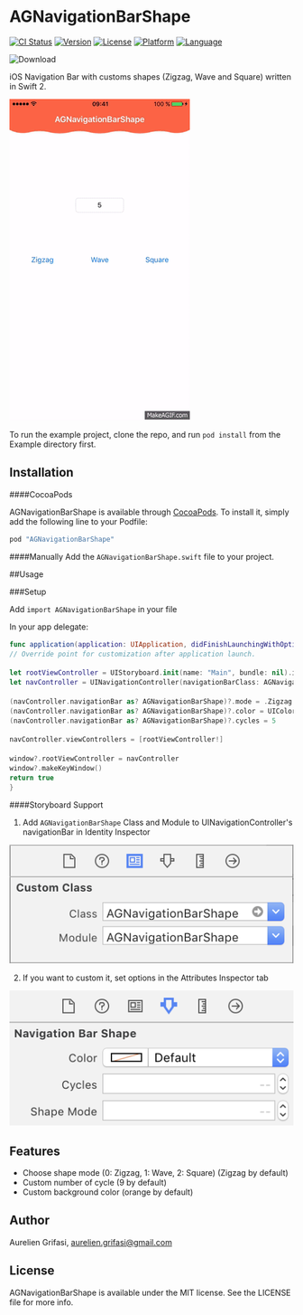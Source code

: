 # AGNavigationBarShape

[![CI Status](http://img.shields.io/travis/grifas/AGNavigationBarShape.svg?style=flat)](https://travis-ci.org/grifas/AGNavigationBarShape)
[![Version](https://img.shields.io/cocoapods/v/AGNavigationBarShape.svg?style=flat)](http://cocoapods.org/pods/AGNavigationBarShape)
[![License](https://img.shields.io/cocoapods/l/AGNavigationBarShape.svg?style=flat)](http://cocoapods.org/pods/AGNavigationBarShape)
[![Platform](https://img.shields.io/cocoapods/p/AGNavigationBarShape.svg?style=flat)](http://cocoapods.org/pods/AGNavigationBarShape)
[![Language](http://img.shields.io/badge/language-swift-brightgreen.svg?style=flat)](https://developer.apple.com/swift)

![Download](http://img.shields.io/cocoapods/at/AGNavigationBarShape.svg?style=flat)
<!--![Download](http://img.shields.io/cocoapods/dt/AGNavigationBarShape.svg?style=flat)-->
<!--![Download](http://img.shields.io/cocoapods/dm/AGNavigationBarShape.svg?style=flat)-->
<!--![Download](http://img.shields.io/cocoapods/dw/AGNavigationBarShape.svg?style=flat)-->
<!--![Download](http://img.shields.io/cocoapods/aw/AGNavigationBarShape.svg?style=flat)-->

iOS Navigation Bar with customs shapes (Zigzag, Wave and Square) written in Swift 2.

![sample](Screenshots/screenshot.gif)

To run the example project, clone the repo, and run `pod install` from the Example directory first.

## Installation

####CocoaPods

AGNavigationBarShape is available through [CocoaPods](http://cocoapods.org). To install
it, simply add the following line to your Podfile:

```ruby
pod "AGNavigationBarShape"
```

####Manually
Add the `AGNavigationBarShape.swift` file to your project. 

##Usage

###Setup

Add `import AGNavigationBarShape` in your file

In your app delegate:

```swift
func application(application: UIApplication, didFinishLaunchingWithOptions launchOptions: [NSObject: AnyObject]?) -> Bool {
// Override point for customization after application launch.

let rootViewController = UIStoryboard.init(name: "Main", bundle: nil).instantiateInitialViewController()
let navController = UINavigationController(navigationBarClass: AGNavigationBarShape.self, toolbarClass: nil)

(navController.navigationBar as? AGNavigationBarShape)?.mode = .Zigzag
(navController.navigationBar as? AGNavigationBarShape)?.color = UIColor.purpleColor()
(navController.navigationBar as? AGNavigationBarShape)?.cycles = 5

navController.viewControllers = [rootViewController!]

window?.rootViewController = navController
window?.makeKeyWindow()
return true
}
```

####Storyboard Support

1. Add `AGNavigationBarShape` Class and Module to UINavigationController's navigationBar in Identity Inspector

![sample](Screenshots/screenshot1.png)

2. If you want to custom it, set options in the Attributes Inspector tab

![sample](Screenshots/screenshot2.png)

## Features
-  Choose shape mode (0: Zigzag, 1: Wave, 2: Square) (Zigzag by default)
-  Custom number of cycle (9 by default)
-  Custom background color (orange by default) 

## Author

Aurelien Grifasi, aurelien.grifasi@gmail.com

## License

AGNavigationBarShape is available under the MIT license. See the LICENSE file for more info.
